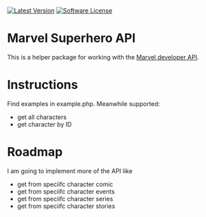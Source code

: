 [![Latest Version](https://img.shields.io/github/release/thephpleague/marvel-superhero-api.svg?style=flat-square)](https://github.com/christophrumpel/marvel-superhero-api/releases)
[![Software License](https://img.shields.io/badge/license-MIT-brightgreen.svg?style=flat-square)](LICENSE.md)

# Marvel Superhero API

This is a helper package for working with the [Marvel developer API](https://developer.marvel.com/).

# Instructions

Find examples in example.php. Meanwhile supported: 

* get all characters
* get character by ID

# Roadmap

I am going to implement more of the API like

* get from speciifc character comic
* get from speciifc character events
* get from speciifc character series
* get from speciifc character stories 

